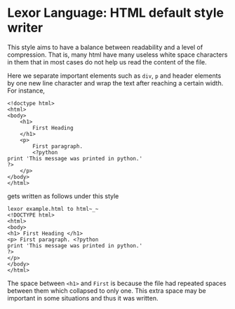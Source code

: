 Lexor Language: HTML default style writer
=========================================

This style aims to have a balance between readability and a level of
compression. That is, many html have many useless white space
characters in them that in most cases do not help us read the content
of the file.

Here we separate important elements such as `div`, `p` and header
elements by one new line character and wrap the text after reaching a
certain width. For instance,

    <!doctype html>
    <html>
    <body>
        <h1>
            First Heading
        </h1>
        <p>
            First paragraph.
            <?python
    print 'This message was printed in python.'
    ?>
        </p>
    </body>
    </html>

gets written as follows under this style

    lexor example.html to html~_~ 
    <!DOCTYPE html>
    <html>
    <body>
    <h1> First Heading </h1>
    <p> First paragraph. <?python
    print 'This message was printed in python.'
    ?>
    </p>
    </body>
    </html>

The space between `<h1>` and `First` is because the file had repeated
spaces between them which collapsed to only one. This extra space may
be important in some situations and thus it was written.
